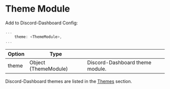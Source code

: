 # Theme Module <Badge type="warning" text="REQUIRED" />

Add to Discord-Dashboard Config:
```js
...
    theme: <ThemeModule>,
...
```

| Option | Type                 |                                 |
|--------|----------------------|---------------------------------|
| theme  | Object (ThemeModule) | Discord-Dashboard theme module. |

Discord-Dashboard themes are listed in the <a href="/discord-dashboard/v2/themes">Themes</a> section.
